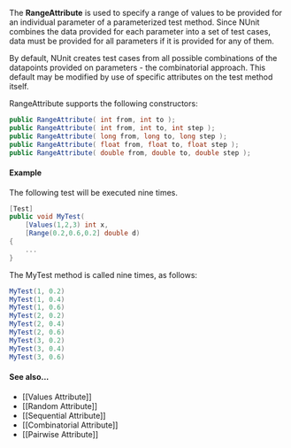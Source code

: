 The **RangeAttribute** is used to specify a range of values to be provided
for an individual parameter of a parameterized test method. Since
NUnit combines the data provided for each parameter into a set of
test cases, data must be provided for all parameters if it is
provided for any of them.

By default, NUnit creates test cases from all possible combinations
of the datapoints provided on parameters - the combinatorial approach.
This default may be modified by use of specific attributes on the
test method itself.

RangeAttribute supports the following constructors:

```C#
public RangeAttribute( int from, int to );
public RangeAttribute( int from, int to, int step );
public RangeAttribute( long from, long to, long step );
public RangeAttribute( float from, float to, float step );
public RangeAttribute( double from, double to, double step );
```

#### Example

The following test will be executed nine times.

```C#
[Test]
public void MyTest(
    [Values(1,2,3) int x,
    [Range(0.2,0.6,0.2] double d)
{
    ...
}
```

The MyTest method is called nine times, as follows:

```c#
MyTest(1, 0.2)
MyTest(1, 0.4)
MyTest(1, 0.6)
MyTest(2, 0.2)
MyTest(2, 0.4)
MyTest(2, 0.6)
MyTest(3, 0.2)
MyTest(3, 0.4)
MyTest(3, 0.6)
```

#### See also...
 * [[Values Attribute]]
 * [[Random Attribute]]
 * [[Sequential Attribute]]
 * [[Combinatorial Attribute]]
 * [[Pairwise Attribute]]
